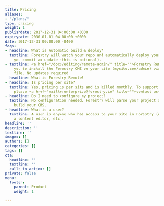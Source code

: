 ```yaml
---
title: Pricing
aliases:
- "/plans/"
type: pricing
weight: 1
publishdate: 2017-12-31 04:00:00 +0000
expirydate: 2030-01-01 04:00:00 +0000
date: 2017-12-31 00:00:00 -0400
faqs:
- headline: What is Automatic build & deploy?
  textline: Forestry will watch your repo and automatically deploy your site whenever
    you commit an update (this is optional).
- textline: <a href="/docs/editing/remote-admin/" title="">Forestry Remote</a> allows
    you to install the Forestry CMS on your site (mysite.com/admin) via a single html
    file. No updates required
  headline: What is Forestry Remote?
- headline: Is pricing per site?
  textline: Yes, pricing is per site and is billed monthly. To support multiple sites,
    please <a href="mailto:enterprise@forestry.io" title="">contact us</a>.
- headline: Do I need to configure my project?
  textline: No configuration needed. Forestry will parse your project and automatically
    build your CMS.
- headline: What is a user?
  textline: A user is anyone who has access to your site in Forestry (a developer,
    a content editor, etc).
headline: ''
description: ''
textline: ''
images: []
authors: []
categories: []
tags: []
cta:
  headline: ''
  textline: ''
  calls_to_action: []
private: false
menu:
  footer:
    parent: Product
    weight: 1

---
```

